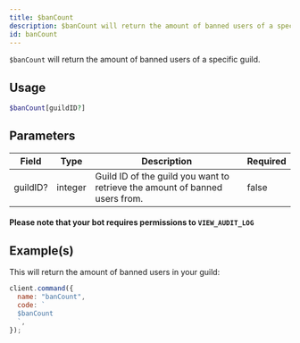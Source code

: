 ```yaml
---
title: $banCount
description: $banCount will return the amount of banned users of a specific guild.
id: banCount
---
```


`$banCount` will return the amount of banned users of a specific guild.

## Usage

```php
$banCount[guildID?]
```

## Parameters

| Field    | Type    | Description                                                                 | Required |
| -------- | ------- | --------------------------------------------------------------------------- | -------- |
| guildID? | integer | Guild ID of the guild you want to retrieve the amount of banned users from. | false    |

#### Please note that your bot requires permissions to `VIEW_AUDIT_LOG`

## Example(s)

This will return the amount of banned users in your guild:

```javascript
client.command({
  name: "banCount",
  code: `
  $banCount
  `,
});
```
